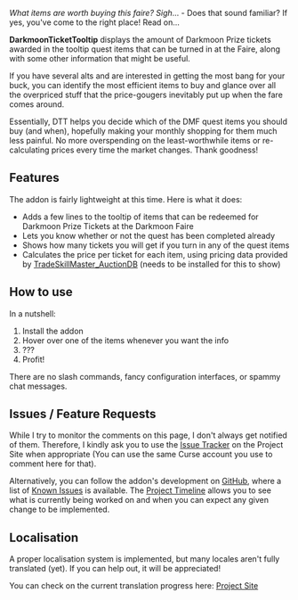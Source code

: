 *What items are worth buying this faire? Sigh*... - Does that sound familiar? If yes, you've come to the right place! Read on...

**DarkmoonTicketTooltip** displays the amount of Darkmoon Prize tickets awarded in the tooltip quest items that can be turned in at the Faire, along with some other information that might be useful.

 If you have several alts and are interested in getting the most bang for your buck, you can identify the most efficient items to buy and glance over all the overpriced stuff that the price-gougers inevitably put up when the fare comes around.

 Essentially, DTT helps you decide which of the DMF quest items you should buy (and when), hopefully making your monthly shopping for them much less painful. No more overspending on the least-worthwhile items or re-calculating prices every time the market changes. Thank goodness!

## Features
 The addon is fairly lightweight at this time. Here is what it does:
 
 * Adds a few lines to the tooltip of items that can be redeemed for Darkmoon Prize Tickets at the Darkmoon Faire
 * Lets you know whether or not the quest has been completed already
 * Shows how many tickets you will get if you turn in any of the quest items
 * Calculates the price per ticket for each item, using pricing data provided by [TradeSkillMaster_AuctionDB](https://mods.curse.com/addons/wow/tradeskillmaster_auctiondb) (needs to be installed for this to show)
 
  ## How to use
 
 In a nutshell:
 
 1. Install the addon
 2. Hover over one of the items whenever you want the info
 3. ???
 4. Profit!
 
 There are no slash commands, fancy configuration interfaces, or spammy chat messages.
 
 ## Issues / Feature Requests

While I try to monitor the comments on this page, I don't always get notified of them. Therefore, I kindly ask you to use the [Issue Tracker](https://wow.curseforge.com/projects/darkmoontickettooltip/issues) on the Project Site when appropriate (You can use the same Curse account you use to comment here for that).

Alternatively, you can follow the addon's development on [GitHub](https://github.com/SacredDuckwhale/DarkmoonTicketTooltip), where a list of [Known Issues](https://github.com/SacredDuckwhale/DarkmoonTicketTooltip/issues) is available. The [Project Timeline](https://github.com/SacredDuckwhale/DarkmoonTicketTooltip/projects/1) allows you to see what is currently being worked on and when you can expect any given change to be implemented.
 
## Localisation
A proper localisation system is implemented, but many locales aren't fully translated (yet). If you can help out, it will be appreciated!

You can check on the current translation progress here: [Project Site](https://wow.curseforge.com/projects/darkmoontickettooltip/localization)